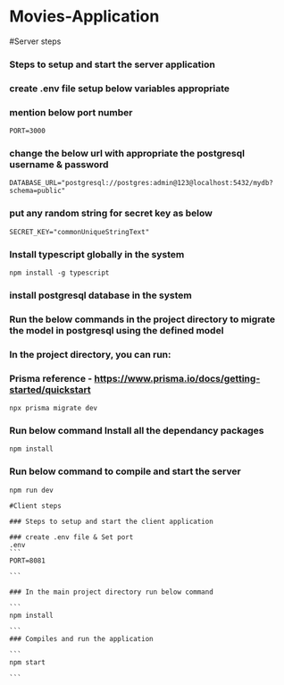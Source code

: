 # Movies-Application
#Server steps

### Steps to setup and start the server application

### create .env file setup below variables appropriate

### mention below port number

```
PORT=3000
```
### change the below url with appropriate the postgresql username & password

```
DATABASE_URL="postgresql://postgres:admin@123@localhost:5432/mydb?schema=public"

```
### put any random string for secret key as below

```
SECRET_KEY="commonUniqueStringText" 
```
### Install typescript globally in the system
```
npm install -g typescript

```
### install postgresql database in the system
### Run the below commands in the project directory to migrate the model in postgresql using the defined model
### In the project directory, you can run:
### Prisma reference - https://www.prisma.io/docs/getting-started/quickstart
```
npx prisma migrate dev
```
### Run below command Install all the dependancy packages

```
npm install

```
### Run below command to compile and start the server

```
npm run dev

```

``````````````````````````````````````````````````````````````````````````````````````````````````````````````````````````
#Client steps

### Steps to setup and start the client application

### create .env file & Set port
.env
```
PORT=8081

```

### In the main project directory run below command

```
npm install

```
### Compiles and run the application

```
npm start

```


